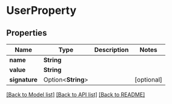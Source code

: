 # UserProperty

## Properties

Name | Type | Description | Notes
------------ | ------------- | ------------- | -------------
**name** | **String** |  | 
**value** | **String** |  | 
**signature** | Option<**String**> |  | [optional]

[[Back to Model list]](../README.md#documentation-for-models) [[Back to API list]](../README.md#documentation-for-api-endpoints) [[Back to README]](../README.md)


